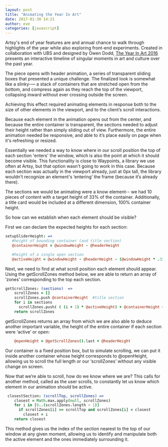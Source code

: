 ```yaml
---
layout: post
title: "Animating the Year In Art"
date: 2017-01-30 14:21
author: eve
categories: [javascript]
---
```


Artsy's end of year features are and annual chance to walk through highlights of the year while also exploring front-end experiments. Created in collaboration with UBS and designed by Owen Dodd, [The Year In Art 2016](http://artsy.net/year-in-art-2016) presents an interactive timeline of singular moments in art and culture over the past year.

The piece opens with header animation, a series of transparent sliding boxes that presented a unique challenge. The finalized look is somewhat like a slinky-— a stack of containers that are stretched open from the bottom, and compress again as they reach the top of the viewport, collapsing inward without ever crossing outside the screen.

Achieving this effect required animating elements in response both to the size of other elements in the viewport, and to the client’s scroll interactions.

<!-- more -->

Because each element in the animation opens out from the center, and because the entire container is transparent, the sections needed to adjust their height rather than simply sliding out of view. Furthermore, the entire animation needed be responsive, and able to it’s place easily on page when it's refreshing or resized.

Essentially we needed a way to know where in our scroll position the top of each section 'enters' the window, which is also the point at which it should become visible. This functionality is close to Waypoints, a library we use often at Artsy, but that option wasn't going to work in this case. Because each section was actually in the viewport already, just at 0px tall, the library wouldn’t recognize an element's ‘entering’ the frame (because it’s already there).

The sections we would be animating were a know element-- we had 10 pieces of content with a target height of 33% of the container. Additionally, a title card would be included at a different dimension, 100% container height.

So how can we establish when each element should be visible?

First we can declare the expected heights for each section:

```coffeescript
setupSliderHeight: =>
   #height of bounding container (and title section)
   @containerHeight = @windowHeight - @headerHeight

   #height of a single open section
   @activeHeight = @windowHeight - @headerHeight - (@windowHeight * .33)
```

Next, we need to find at what scroll position each element should appear. Using the getScrollZones method below, we are able to return an array of ‘zones’ corresponding to the top each section.

```coffeescript
getScrollZones: (sections)  =>
    scrollZones = []
    scrollZones.push @containerHeight  #title section
    for i in sections
      scrollZones.push( ( (i + 1) * @activeHeight) + @containerHeight + 20)
    return scrollZones
```

getScrollZones returns an array from which we are also able to deduce another important variable, the height of the entire container if each section were ‘active’ or open:

```coffeescript
	@openHeight = @getScrollZones().last + @headerHeight
```

Our container is a fixed position box, but to simulate scrolling, we can put it inside another container whose height corresponds to @openHeight, allowing us to scroll the full length or our ‘scrollZones’ without any visible change on screen.

Now that we’re able to scroll, how do we know where we are?  This calls for another method, called as the user scrolls, to constantly let us know which element in our animation should be active.

```coffeescript
 closestSection: (scrollTop, scrollZones) =>
    closest = Math.max.apply(null, scrollZones)
    for i in [0..(scrollZones.length - 1)]
      if scrollZones[i] >= scrollTop and scrollZones[i] < closest
        closest = i
    return closest
```

This method gives us the index of the section nearest to the top of our window at any given moment, allowing us to identify and manipulate both the active element and the ones immediately surrounding it.
